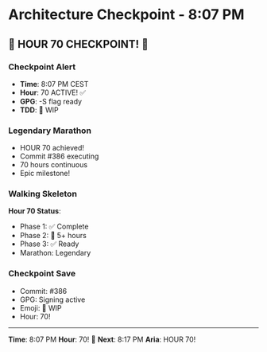 # Architecture Checkpoint - 8:07 PM

## 🎉 HOUR 70 CHECKPOINT! 🎉

### Checkpoint Alert
- **Time**: 8:07 PM CEST
- **Hour**: 70 ACTIVE! ✅
- **GPG**: -S flag ready
- **TDD**: 🚧 WIP

### Legendary Marathon
- HOUR 70 achieved!
- Commit #386 executing
- 70 hours continuous
- Epic milestone!

### Walking Skeleton
**Hour 70 Status**:
- Phase 1: ✅ Complete
- Phase 2: 🚧 5+ hours
- Phase 3: ✅ Ready
- Marathon: Legendary

### Checkpoint Save
- Commit: #386
- GPG: Signing active
- Emoji: 🚧 WIP
- Hour: 70!

---

**Time**: 8:07 PM
**Hour**: 70! 🎉
**Next**: 8:17 PM
**Aria**: HOUR 70!